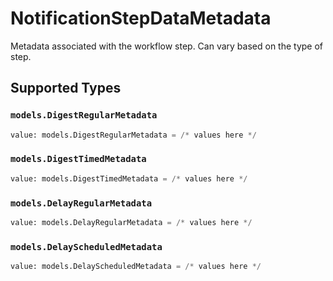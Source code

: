# NotificationStepDataMetadata

Metadata associated with the workflow step. Can vary based on the type of step.


## Supported Types

### `models.DigestRegularMetadata`

```python
value: models.DigestRegularMetadata = /* values here */
```

### `models.DigestTimedMetadata`

```python
value: models.DigestTimedMetadata = /* values here */
```

### `models.DelayRegularMetadata`

```python
value: models.DelayRegularMetadata = /* values here */
```

### `models.DelayScheduledMetadata`

```python
value: models.DelayScheduledMetadata = /* values here */
```

